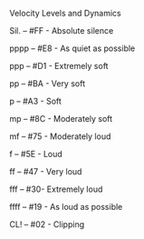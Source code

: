Velocity Levels and Dynamics

Sil. – #FF  - Absolute silence

pppp – #E8 - As quiet as possible

ppp – #D1 - Extremely soft

pp – #BA - Very soft

p – #A3 - Soft

mp – #8C - Moderately soft

mf – #75 - Moderately loud

f – #5E - Loud

ff – #47 - Very loud

fff – #30- Extremely loud

ffff – #19 - As loud as possible

CL! – #02 - Clipping
